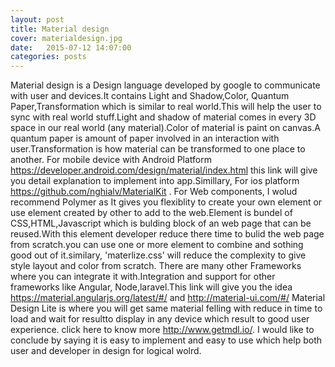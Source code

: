 ```yaml
---
layout: post
title: Material design
cover: materialdesign.jpg
date:   2015-07-12 14:07:00
categories: posts
---
```


Material design is a Design language developed by google to communicate with user and devices.It contains Light and Shadow,Color, Quantum Paper,Transformation which is similar to real world.This will help the user to sync with real world stuff.Light and shadow of material comes in every 3D space in our real world (any material).Color of material is paint on canvas.A quantum paper is amount of paper involved in an interaction with user.Transformation is how material can be transformed to one place to another.
For mobile device with Android Platform https://developer.android.com/design/material/index.html this link will give you detail explanation to implement into app.Simillary, For ios platform https://github.com/nghialv/MaterialKit .
For Web components, I wolud recommend Polymer as It gives you flexiblity to create your own element or use element created by other to add to the web.Element is bundel of CSS,HTML,Javascript which is bulding block of an web page that can be reused.With this element developer reduce there time to bulid the web page from scratch.you can use one or more element to combine and sothing good out of it.similary, 'materlize.css' will reduce the complexity to give style layout and color from scratch.
There are many other Frameworks where you can integrate it with.Integration and support for other frameworks like Angular, Node,laravel.This link will give you the idea https://material.angularjs.org/latest/#/ and http://material-ui.com/#/ 
Material Design Lite is where you will get same material felling with reduce in time to load and wait for resultto display in any device which result to good user experience. click here to know more http://www.getmdl.io/.
I would like to conclude by saying it is easy to implement and easy to use which help both user and developer in design for logical wolrd.